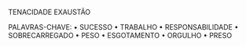 TENACIDADE
EXAUSTÃO

PALAVRAS-CHAVE:
• SUCESSO
• TRABALHO
• RESPONSABILIDADE
• SOBRECARREGADO
• PESO
• ESGOTAMENTO
• ORGULHO
• PRESO